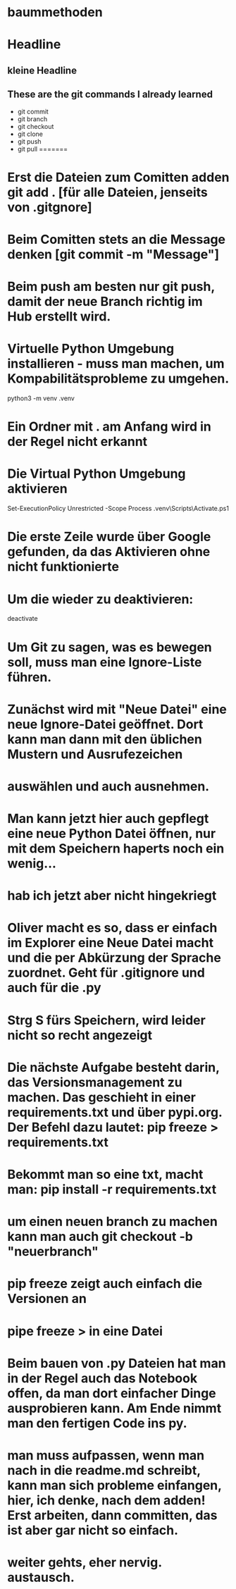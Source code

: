 # baummethoden

# Headline
## kleine Headline

## These are the git commands I already learned
- git commit
- git branch
- git checkout
- git clone
- git push
- git pull
=======

# Erst die Dateien zum Comitten adden git add . [für alle Dateien, jenseits von .gitgnore]
# Beim Comitten stets an die Message denken [git commit -m "Message"]
# Beim push am besten nur git push, damit der neue Branch richtig im Hub erstellt wird.
# Virtuelle Python Umgebung installieren - muss man machen, um Kompabilitätsprobleme zu umgehen.
python3 -m venv .venv 
# Ein Ordner mit . am Anfang wird in der Regel nicht erkannt
# Die Virtual Python Umgebung aktivieren
Set-ExecutionPolicy Unrestricted -Scope Process
.venv\Scripts\Activate.ps1  
# Die erste Zeile wurde über Google gefunden, da das Aktivieren ohne nicht funktionierte

# Um die wieder zu deaktivieren:
deactivate

# Um Git zu sagen, was es bewegen soll, muss man eine Ignore-Liste führen.
# Zunächst wird mit "Neue Datei" eine neue Ignore-Datei geöffnet. Dort kann man dann mit den üblichen Mustern und Ausrufezeichen
# auswählen und auch ausnehmen.

# Man kann jetzt hier auch gepflegt eine neue Python Datei öffnen, nur mit dem Speichern haperts noch ein wenig...
# hab ich jetzt aber nicht hingekriegt

# Oliver macht es so, dass er einfach im Explorer eine Neue Datei macht und die per Abkürzung der Sprache zuordnet. Geht für .gitignore und auch für die .py

# Strg S fürs Speichern, wird leider nicht so recht angezeigt

# Die nächste Aufgabe besteht darin, das Versionsmanagement zu machen. Das geschieht in einer requirements.txt und über pypi.org. Der Befehl dazu lautet: pip freeze > requirements.txt 
# Bekommt man so eine txt, macht man: pip install -r requirements.txt

# um einen neuen branch zu machen kann man auch git checkout -b "neuerbranch"
# pip freeze zeigt auch einfach die Versionen an 
# pipe freeze > in eine Datei

# Beim bauen von .py Dateien hat man in der Regel auch das Notebook offen, da man dort einfacher Dinge ausprobieren kann. Am Ende nimmt man den fertigen Code ins py.
# man muss aufpassen, wenn man nach in die readme.md schreibt, kann man sich probleme einfangen, hier, ich denke, nach dem adden! Erst arbeiten, dann committen, das ist aber gar nicht so einfach.

# weiter gehts, eher nervig. austausch.